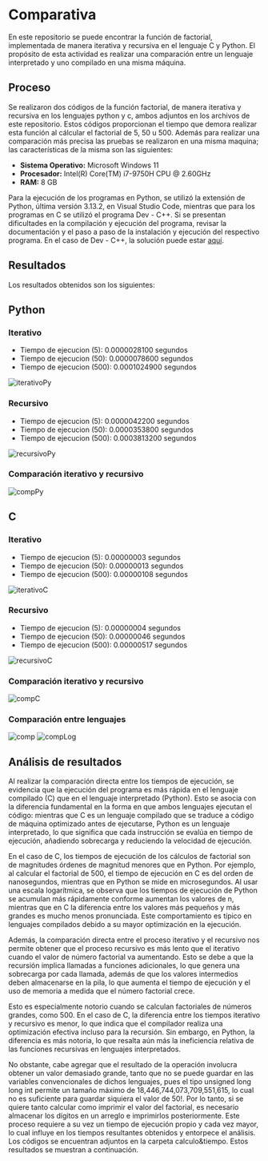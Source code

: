 # Comparativa

En este repositorio se puede encontrar la función de factorial, implementada de manera iterativa y recursiva en el lenguaje C y Python. El propósito de esta actividad es realizar una comparación entre un lenguaje interpretado y uno compilado en una misma máquina.

## Proceso

Se realizaron dos códigos de la función factorial, de manera iterativa y recursiva en los lenguajes python y c, ambos adjuntos en los archivos de este repositorio. Estos códigos proporcionan el tiempo que demora realizar esta función al cálcular el factorial de 5, 50 u 500. Además para realizar una comparación más precisa las pruebas se realizaron en una misma maquina; las características de la misma son las siguientes:

- **Sistema Operativo:** Microsoft Windows 11
- **Procesador:** Intel(R) Core(TM) i7-9750H CPU @ 2.60GHz
- **RAM:** 8 GB

Para la ejecución de los programas en Python, se utilizó la extensión de Python, última versión 3.13.2, en Visual Studio Code, mientras que para los programas en C se utilizó el programa Dev - C++. Si se presentan dificultades en la compilación y ejecución del programa, revisar la documentación y el paso a paso de la instalación y ejecución del respectivo programa. En el caso de Dev - C++, la solución puede estar [aquí](https://stackoverflow.com/questions/14514682/source-file-not-compiled-dev-c). 

## Resultados
Los resultados obtenidos son los siguientes:

## Python

### Iterativo
- Tiempo de ejecucion (5): 0.0000028100 segundos
- Tiempo de ejecucion (50): 0.0000078600 segundos
- Tiempo de ejecucion (500): 0.0001024900 segundos

![iterativoPy](https://github.com/user-attachments/assets/b686c3c2-c498-482a-8975-b927ea014add)

### Recursivo
- Tiempo de ejecucion (5): 0.0000042200 segundos
- Tiempo de ejecucion (50): 0.0000353800 segundos
- Tiempo de ejecucion (500): 0.0003813200 segundos

![recursivoPy](https://github.com/user-attachments/assets/260f6b01-4340-45ab-bf4e-d5666a7084a2)

### Comparación iterativo y recursivo
![compPy](https://github.com/user-attachments/assets/cdf65217-bc01-4ac3-8384-d029db18f8a3)

## C

### Iterativo
- Tiempo de ejecucion (5): 0.00000003 segundos
- Tiempo de ejecucion (50): 0.00000013 segundos
- Tiempo de ejecucion (500): 0.00000108 segundos

![iterativoC](https://github.com/user-attachments/assets/bb055290-c1a1-40d7-979c-e253c4c1b000)

### Recursivo
- Tiempo de ejecucion (5): 0.00000004 segundos
- Tiempo de ejecucion (50): 0.00000046 segundos
- Tiempo de ejecucion (500): 0.00000517 segundos

![recursivoC](https://github.com/user-attachments/assets/9686afa9-fa37-4dea-a2b2-3bfd3acc3b7f)

### Comparación iterativo y recursivo
![compC](https://github.com/user-attachments/assets/8ceb2c79-856c-452f-9be8-a047eae9815a)

### Comparación entre lenguajes

![comp](https://github.com/user-attachments/assets/7aa89c2d-b11a-4881-b28c-8dec10ccdcfa)
![compLog](https://github.com/user-attachments/assets/2437d307-d81c-485a-82d7-e4ecd4a76ac9)


## Análisis de resultados
Al realizar la comparación directa entre los tiempos de ejecución, se evidencia que la ejecución del programa es más rápida en el lenguaje compilado (C) que en el lenguaje interpretado (Python). Esto se asocia con la diferencia fundamental en la forma en que ambos lenguajes ejecutan el código: mientras que C es un lenguaje compilado que se traduce a código de máquina optimizado antes de ejecutarse, Python es un lenguaje interpretado, lo que significa que cada instrucción se evalúa en tiempo de ejecución, añadiendo sobrecarga y reduciendo la velocidad de ejecución. 

En el caso de C, los tiempos de ejecución de los cálculos de factorial son de magnitudes órdenes de magnitud menores que en Python. Por ejemplo, al calcular el factorial de 500, el tiempo de ejecución en C es del orden de nanosegundos, mientras que en Python se mide en microsegundos. Al usar una escala logarítmica, se observa que los tiempos de ejecución de Python se acumulan más rápidamente conforme aumentan los valores de n, mientras que en C la diferencia entre los valores más pequeños y más grandes es mucho menos pronunciada. Este comportamiento es típico en lenguajes compilados debido a su mayor optimización en la ejecución.

Además, la comparación directa entre el proceso iterativo y el recursivo nos permite obtener que el proceso recursivo es más lento que el iterativo cuando el valor de número factorial va aumentando. Esto se debe a que la recursión implica llamadas a funciones adicionales, lo que genera una sobrecarga por cada llamada, además de que los valores intermedios deben almacenarse en la pila, lo que aumenta el tiempo de ejecución y el uso de memoria a medida que el número factorial crece. 

Esto es especialmente notorio cuando se calculan factoriales de números grandes, como 500. En el caso de C, la diferencia entre los tiempos iterativo y recursivo es menor, lo que indica que el compilador realiza una optimización efectiva incluso para la recursión. Sin embargo, en Python, la diferencia es más notoria, lo que resalta aún más la ineficiencia relativa de las funciones recursivas en lenguajes interpretados.

No obstante, cabe agregar que el resultado de la operación involucra obtener un valor demasiado grande, tanto que no se puede guardar en las variables convencionales de dichos lenguajes, pues el tipo unsigned long long int permite un tamaño máximo de 18,446,744,073,709,551,615, lo cual no es suficiente para guardar siquiera el valor de 50!. Por lo tanto, si se quiere tanto calcular como imprimir el valor del factorial, es necesario almacenar los dígitos en un arreglo e imprimirlos posteriormente. Este proceso requiere a su vez un tiempo de ejecución propio y cada vez mayor, lo cual influye en los tiempos resultantes obtenidos y entorpece el análisis. Los códigos se encuentran adjuntos en la carpeta calculo&tiempo. Estos resultados se muestran a continuación.
